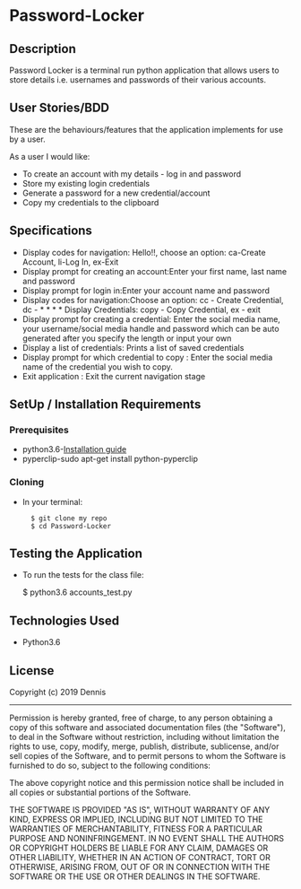 # Password-Locker

## Description
Password Locker is a terminal run python application that allows users to store details i.e. usernames and passwords of their various accounts.

## User Stories/BDD
These are the behaviours/features that the application implements for use by a user.

As a user I would like:
* To create an account with my details - log in and password
* Store my existing login credentials
* Generate a password for a new credential/account
* Copy my credentials to the clipboard

## Specifications
* Display codes for navigation:  Hello!!, choose an option: ca-Create Account, li-Log In, ex-Exit 
* Display prompt for creating an account:Enter your first name, last name and password
* Display prompt for login in:Enter your account name and password
* Display codes for navigation:Choose an option: cc - Create Credential, dc - * * * * Display Credentials: copy - Copy Credential, ex - exit
* Display prompt for creating a credential: Enter the social media name, your username/social media handle and password which can be auto generated after you specify the length or input your own 
* Display a list of credentials: Prints a list of saved credentials
* Display prompt for which credential to copy : Enter the social media name of the credential you wish to copy.
* Exit application : Exit the current navigation stage

## SetUp / Installation Requirements
### Prerequisites
* python3.6-[Installation guide](https://realpython.com/installing-python/)
* pyperclip-sudo apt-get install python-pyperclip

### Cloning
* In your terminal:

        $ git clone my repo
        $ cd Password-Locker

## Testing the Application
* To run the tests for the class file:

    $ python3.6 accounts_test.py

## Technologies Used
* Python3.6

## License

Copyright (c) 2019 Dennis

------------

Permission is hereby granted, free of charge, to any person obtaining a copy of this software and associated documentation files (the "Software"), to deal in the Software without restriction, including without limitation the rights to use, copy, modify, merge, publish, distribute, sublicense, and/or sell copies of the Software, and to permit persons to whom the Software is furnished to do so, subject to the following conditions:

The above copyright notice and this permission notice shall be included in all copies or substantial portions of the Software.

THE SOFTWARE IS PROVIDED "AS IS", WITHOUT WARRANTY OF ANY KIND, EXPRESS OR IMPLIED, INCLUDING BUT NOT LIMITED TO THE WARRANTIES OF MERCHANTABILITY, FITNESS FOR A PARTICULAR PURPOSE AND NONINFRINGEMENT. IN NO EVENT SHALL THE AUTHORS OR COPYRIGHT HOLDERS BE LIABLE FOR ANY CLAIM, DAMAGES OR OTHER LIABILITY, WHETHER IN AN ACTION OF CONTRACT, TORT OR OTHERWISE, ARISING FROM, OUT OF OR IN CONNECTION WITH THE SOFTWARE OR THE USE OR OTHER DEALINGS IN THE SOFTWARE.

